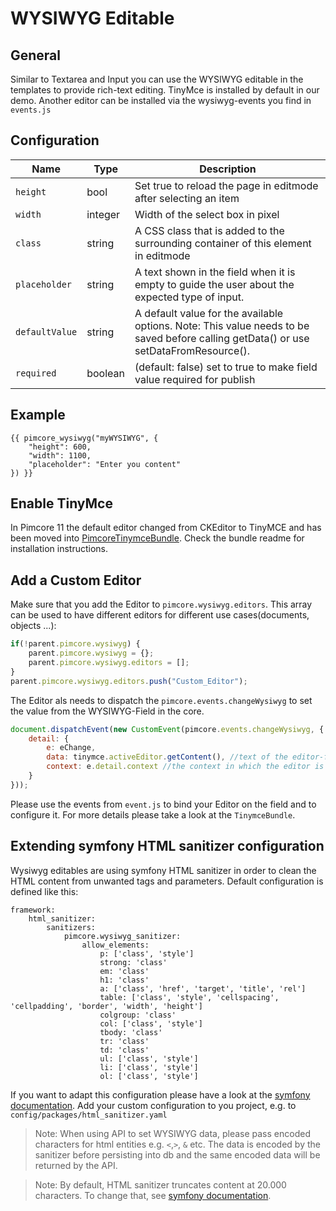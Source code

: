 # WYSIWYG Editable

## General

Similar to Textarea and Input you can use the WYSIWYG editable in the templates to provide rich-text editing. TinyMce is installed by default in our demo. Another editor can be installed via the wysiwyg-events you find in `events.js`

## Configuration

| Name           | Type     | Description                                                                                                                               |
|----------------|----------|-------------------------------------------------------------------------------------------------------------------------------------------|
| `height`       | bool     | Set true to reload the page in editmode after selecting an item                                                                           |
| `width`        | integer  | Width of the select box in pixel                                                                                                          |
| `class`        | string   | A CSS class that is added to the surrounding container of this element in editmode                                                        |
| `placeholder`  | string   | A text shown in the field when it is empty to guide the user about the expected type of input.                                            |
| `defaultValue` | string   | A default value for the available options. Note: This value needs to be saved before calling getData() or use setDataFromResource().      |
| `required`     | boolean  | (default: false) set to true to make field value required for publish                                                                     |

## Example

```twig
{{ pimcore_wysiwyg("myWYSIWYG", {
    "height": 600,
    "width": 1100,
    "placeholder": "Enter you content"
}) }}
```

## Enable TinyMce
In Pimcore 11 the default editor changed from CKEditor to TinyMCE and has been moved into [PimcoreTinymceBundle](https://github.com/pimcore/pimcore/blob/11.x/bundles/TinymceBundle/README.md). Check the bundle readme for installation instructions.

## Add a Custom Editor
Make sure that you add the Editor to `pimcore.wysiwyg.editors`. This array can be used to have different editors for different use cases(documents, objects ...):
```javascript
if(!parent.pimcore.wysiwyg) {
    parent.pimcore.wysiwyg = {};
    parent.pimcore.wysiwyg.editors = [];
}
parent.pimcore.wysiwyg.editors.push("Custom_Editor");
```

The Editor als needs to dispatch the `pimcore.events.changeWysiwyg` to set the value from the WYSIWYG-Field in the core.
```javascript
document.dispatchEvent(new CustomEvent(pimcore.events.changeWysiwyg, {
    detail: {
        e: eChange,
        data: tinymce.activeEditor.getContent(), //text of the editor-field
        context: e.detail.context //the context in which the editor is registered (object, document ...) 
    }
}));
```

Please use the events from `event.js` to bind your Editor on the field and to configure it.
For more details please take a look at the `TinymceBundle`. 

## Extending symfony HTML sanitizer configuration

Wysiwyg editables are using symfony HTML sanitizer in order to clean the HTML content from unwanted tags and parameters. Default configuration is defined like this:
```
framework:
    html_sanitizer:
        sanitizers:
            pimcore.wysiwyg_sanitizer:
                allow_elements:
                    p: ['class', 'style']
                    strong: 'class'
                    em: 'class'
                    h1: 'class'
                    a: ['class', 'href', 'target', 'title', 'rel']
                    table: ['class', 'style', 'cellspacing', 'cellpadding', 'border', 'width', 'height']
                    colgroup: 'class'
                    col: ['class', 'style']
                    tbody: 'class'
                    tr: 'class'
                    td: 'class'
                    ul: ['class', 'style']
                    li: ['class', 'style']
                    ol: ['class', 'style']
```
If you want to adapt this configuration please have a look at the [symfony documentation](https://symfony.com/doc/current/html_sanitizer.html). Add your custom configuration to you project, e.g. to `config/packages/html_sanitizer.yaml`

> Note: When using API to set WYSIWYG data, please pass encoded characters for html entities e.g. `<`,`>`, `&` etc.
> The data is encoded by the sanitizer before persisting into db and the same encoded data will be returned by the API.

> Note: By default, HTML sanitizer truncates content at 20.000 characters. To change that, see [symfony documentation](https://symfony.com/doc/current/html_sanitizer.html#max-input-length). 
